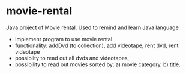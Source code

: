 # movie-rental
Java project of Movie rental. Used to remind and learn Java language
* implement program to use movie rental
* functionality: addDvd (to collection), add videotape, rent dvd, rent videotape
* possibilty to read out all dvds and videotapes,
* possibility to read out movies sorted by:
   a) movie category, 
   b) title.

